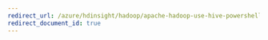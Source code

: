 ```yaml
---
redirect_url: /azure/hdinsight/hadoop/apache-hadoop-use-hive-powershell
redirect_document_id: true
---
```

